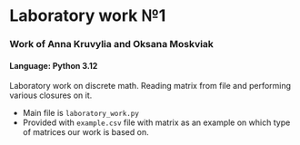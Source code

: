 # Laboratory work №1 
### Work of Anna Kruvylia and Oksana Moskviak
#### Language: Python 3.12
Laboratory work on discrete math. Reading matrix from file and performing various closures on it.

- Main file is `laboratory_work.py`
- Provided with `example.csv` file with matrix as an example on which type of matrices our work is based on.

  
